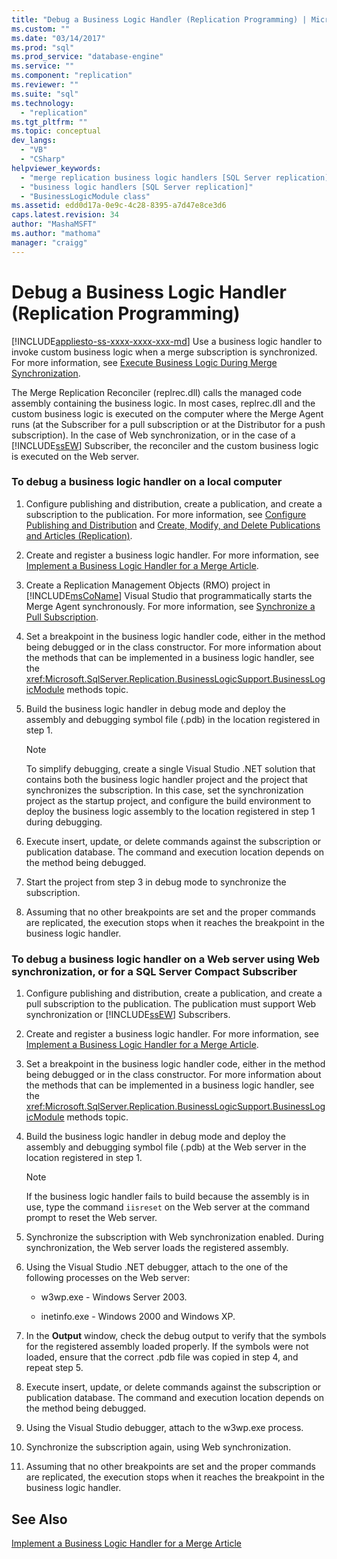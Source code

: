 ```yaml
---
title: "Debug a Business Logic Handler (Replication Programming) | Microsoft Docs"
ms.custom: ""
ms.date: "03/14/2017"
ms.prod: "sql"
ms.prod_service: "database-engine"
ms.service: ""
ms.component: "replication"
ms.reviewer: ""
ms.suite: "sql"
ms.technology: 
  - "replication"
ms.tgt_pltfrm: ""
ms.topic: conceptual
dev_langs: 
  - "VB"
  - "CSharp"
helpviewer_keywords: 
  - "merge replication business logic handlers [SQL Server replication]"
  - "business logic handlers [SQL Server replication]"
  - "BusinessLogicModule class"
ms.assetid: edd0d17a-0e9c-4c28-8395-a7d47e8ce3d6
caps.latest.revision: 34
author: "MashaMSFT"
ms.author: "mathoma"
manager: "craigg"
---
```

# Debug a Business Logic Handler (Replication Programming)
[!INCLUDE[appliesto-ss-xxxx-xxxx-xxx-md](../../includes/appliesto-ss-xxxx-xxxx-xxx-md.md)]
  Use a business logic handler to invoke custom business logic when a merge subscription is synchronized. For more information, see [Execute Business Logic During Merge Synchronization](../../relational-databases/replication/merge/execute-business-logic-during-merge-synchronization.md).  
  
 The Merge Replication Reconciler (replrec.dll) calls the managed code assembly containing the business logic. In most cases, replrec.dll and the custom business logic is executed on the computer where the Merge Agent runs (at the Subscriber for a pull subscription or at the Distributor for a push subscription). In the case of Web synchronization, or in the case of a [!INCLUDE[ssEW](../../includes/ssew-md.md)] Subscriber, the reconciler and the custom business logic is executed on the Web server.  
  
### To debug a business logic handler on a local computer  
  
1.  Configure publishing and distribution, create a publication, and create a subscription to the publication. For more information, see [Configure Publishing and Distribution](../../relational-databases/replication/configure-publishing-and-distribution.md) and [Create, Modify, and Delete Publications and Articles &#40;Replication&#41;](../../relational-databases/replication/publish/create-modify-and-delete-publications-and-articles-replication.md).  
  
2.  Create and register a business logic handler. For more information, see [Implement a Business Logic Handler for a Merge Article](../../relational-databases/replication/implement-a-business-logic-handler-for-a-merge-article.md).  
  
3.  Create a Replication Management Objects (RMO) project in [!INCLUDE[msCoName](../../includes/msconame-md.md)] Visual Studio that programmatically starts the Merge Agent synchronously. For more information, see [Synchronize a Pull Subscription](../../relational-databases/replication/synchronize-a-pull-subscription.md).  
  
4.  Set a breakpoint in the business logic handler code, either in the method being debugged or in the class constructor. For more information about the methods that can be implemented in a business logic handler, see the <xref:Microsoft.SqlServer.Replication.BusinessLogicSupport.BusinessLogicModule> methods topic.  
  
5.  Build the business logic handler in debug mode and deploy the assembly and debugging symbol file (.pdb) in the location registered in step 1.  
  
    > [!NOTE]  
    >  To simplify debugging, create a single Visual Studio .NET solution that contains both the business logic handler project and the project that synchronizes the subscription. In this case, set the synchronization project as the startup project, and configure the build environment to deploy the business logic assembly to the location registered in step 1 during debugging.  
  
6.  Execute insert, update, or delete commands against the subscription or publication database. The command and execution location depends on the method being debugged.  
  
7.  Start the project from step 3 in debug mode to synchronize the subscription.  
  
8.  Assuming that no other breakpoints are set and the proper commands are replicated, the execution stops when it reaches the breakpoint in the business logic handler.  
  
### To debug a business logic handler on a Web server using Web synchronization, or for a SQL Server Compact Subscriber  
  
1.  Configure publishing and distribution, create a publication, and create a pull subscription to the publication. The publication must support Web synchronization or [!INCLUDE[ssEW](../../includes/ssew-md.md)] Subscribers.  
  
2.  Create and register a business logic handler. For more information, see [Implement a Business Logic Handler for a Merge Article](../../relational-databases/replication/implement-a-business-logic-handler-for-a-merge-article.md).  
  
3.  Set a breakpoint in the business logic handler code, either in the method being debugged or in the class constructor. For more information about the methods that can be implemented in a business logic handler, see the <xref:Microsoft.SqlServer.Replication.BusinessLogicSupport.BusinessLogicModule> methods topic.  
  
4.  Build the business logic handler in debug mode and deploy the assembly and debugging symbol file (.pdb) at the Web server in the location registered in step 1.  
  
    > [!NOTE]  
    >  If the business logic handler fails to build because the assembly is in use, type the command `iisreset` on the Web server at the command prompt to reset the Web server.  
  
5.  Synchronize the subscription with Web synchronization enabled. During synchronization, the Web server loads the registered assembly.  
  
6.  Using the Visual Studio .NET debugger, attach to the one of the following processes on the Web server:  
  
    -   w3wp.exe - Windows Server 2003.  
  
    -   inetinfo.exe - Windows 2000 and Windows XP.  
  
7.  In the **Output** window, check the debug output to verify that the symbols for the registered assembly loaded properly. If the symbols were not loaded, ensure that the correct .pdb file was copied in step 4, and repeat step 5.  
  
8.  Execute insert, update, or delete commands against the subscription or publication database. The command and execution location depends on the method being debugged.  
  
9. Using the Visual Studio debugger, attach to the w3wp.exe process.  
  
10. Synchronize the subscription again, using Web synchronization.  
  
11. Assuming that no other breakpoints are set and the proper commands are replicated, the execution stops when it reaches the breakpoint in the business logic handler.  
  
## See Also  
 [Implement a Business Logic Handler for a Merge Article](../../relational-databases/replication/implement-a-business-logic-handler-for-a-merge-article.md)  
  
  
